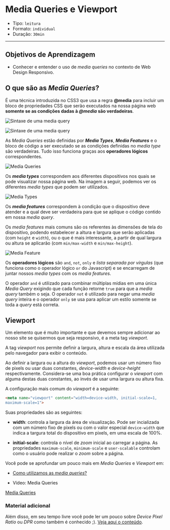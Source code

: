 # Media Queries e Viewport

- Tipo: `leitura`
- Formato: `individual`
- Duração: `30min`

***

## Objetivos de Aprendizagem

- Conhecer e entender o uso de *media queries* no contexto de Web Design Responsivo.

## O que são as *Media Queries*?

É uma técnica introduzida no CSS3 que usa a regra **@media** para incluir um bloco de propriedades CSS que serão executados na nossa página web **somente se as condições dadas à *@media* são verdadeiras**.

![Sintaxe de uma *media query*](http://ptgmedia.pearsoncmg.com/images/chap4_9780321888938/elementLinks/0429b.jpg)

![Sintaxe de uma *media query*](http://ptgmedia.pearsoncmg.com/images/chap4_9780321888938/elementLinks/0429b.jpg "Sintaxe de uma *media query*")

As *Media Queries* estão definidas por ***Media Types***, ***Media Features*** e o bloco de código a ser executado se as condições definidas no *media type* são verdadeiras. Tudo isso  funciona graças aos **operadores lógicos** correspondentes.


![*Media Queries*](https://internetingishard.com/html-and-css/responsive-design/media-query-terms-137d06.png)

Os ***media types*** correspondem aos diferentes dispositivos nos quais se pode visualizar nossa página web. Na imagem a seguir, podemos ver os diferentes *media types* que podem ser utilizados.

![*Media Types*](https://github.com/Laboratoria/curricula-js/blob/pt/04-social-network/00-rwd/02-media-queries/media_type.png?raw=true)

Os ***media features*** correspondem à condição que o dispositivo deve atender e a qual deve ser verdadeira para que se aplique o código contido em nossa *media query*.

Os *media features* mais comuns são os referentes às dimensões de tela do dispositivo, podendo estabelecer a altura e largura que serão aplicadas (com `height` e `width`), ou o que é mais interessante, a partir de qual largura ou altura se aplicarão (com `min/max-width` e `min/max-height`).

![Media Feature](https://github.com/Laboratoria/curricula-js/blob/pt/04-social-network/00-rwd/02-media-queries/media_feature.png?raw=true)

Os **operadores lógicos** são `and`, `not`, `only` e *lista separada por vírgulas* (que funciona como o operador lógico `or` do Javascript) e se encarregam de juntar nossos *media types* com os *media features*.

O operador `and` é utilizado para combinar múltiplas mídias em uma única *Media Query* exigindo que cada função retorne `true` para que a *media query* também o seja. O operador `not` é utilizado para negar uma *media query* inteira e o operador `only` se usa para aplicar um estilo somente se toda a *query* está correta.

## Viewport

Um elemento que é muito importante e que devemos sempre adicionar ao nosso site se quisermos que seja responsivo, é a meta tag *viewport*.

A tag *viewport* nos permite definir a largura, altura e escala da área utilizada pelo navegador para exibir o conteúdo.


Ao definir a largura ou a altura do *viewport*, podemos usar um número fixo de pixels ou usar duas constantes, *device-width* e *device-height* respectivamente. Considera-se uma boa prática configurar o *viewport* com alguma destas duas constantes, ao invés de usar uma largura ou altura fixa.

A configuração mais comum do *viewport* é a seguinte:

```html
<meta name="viewport" content="width=device-width, initial-scale=1,
maximum-scale=1">
```

Suas propriedades são as seguintes:

- **width**: controla a largura da área de visualização. Pode ser incializada com um número fixo de pixels ou com o valor especial `device-width` que indica a targura total do dispositivo em pixels, em uma escala de 100%.

- **initial-scale**: controla o nível de *zoom* inicial ao carregar a página. As propriedades `maximum-scale`, `minimum-scale` e `user-scalable` controlam como o usuário pode realizar o *zoom* sobre a página.

Você pode se aprofundar um pouco mais em *Media Queries* e *Viewport* em:

- [Como utilizamos as *media queries*?](https://www.chiefofdesign.com.br/media-queries-css-introducao-a-diferentes-resolucoes-de-tela/)

- Vídeo: Media Queries

[Media Queries](https://www.youtube.com/watch?v=AltqAPZzAqo)

### Material adicional

Além disso, em seu tempo livre você pode ler um pouco sobre *Device Pixel Ratio* ou *DPR* como também é conhecido ;).
[Veja aqui o conteúdo](http://sergiolopes.org/resolucoes-dpi-pixel-ratio-retina/).
